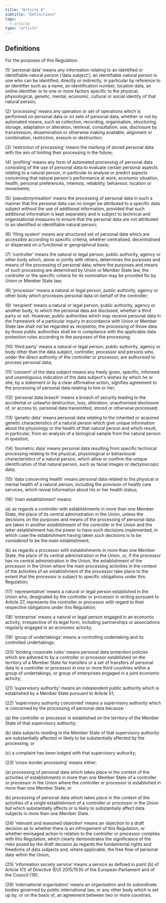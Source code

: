 ```yaml
---
title: "Article 4"
subtitle: "Definitions"
tags:
  - article
type: "article"
---
```

## Definitions

For the purposes of this Regulation:

(1) ‘personal data’ means any information relating to an identified or identifiable natural person (‘data subject’); an identifiable natural person is one who can be identified, directly or indirectly, in particular by reference to an identifier such as a name, an identification number, location data, an online identifier or to one or more factors specific to the physical, physiological, genetic, mental, economic, cultural or social identity of that natural person;

(2) ‘processing’ means any operation or set of operations which is performed on personal data or on sets of personal data, whether or not by automated means, such as collection, recording, organisation, structuring, storage, adaptation or alteration, retrieval, consultation, use, disclosure by transmission, dissemination or otherwise making available, alignment or combination, restriction, erasure or destruction;

(3) ‘restriction of processing’ means the marking of stored personal data with the aim of limiting their processing in the future;

(4) ‘profiling’ means any form of automated processing of personal data consisting of the use of personal data to evaluate certain personal aspects relating to a natural person, in particular to analyse or predict aspects concerning that natural person's performance at work, economic situation, health, personal preferences, interests, reliability, behaviour, location or movements;

(5) ‘pseudonymisation’ means the processing of personal data in such a manner that the personal data can no longer be attributed to a specific data subject without the use of additional information, provided that such additional information is kept separately and is subject to technical and organisational measures to ensure that the personal data are not attributed to an identified or identifiable natural person;

(6) ‘filing system’ means any structured set of personal data which are accessible according to specific criteria, whether centralised, decentralised or dispersed on a functional or geographical basis;

(7) ‘controller’ means the natural or legal person, public authority, agency or other body which, alone or jointly with others, determines the purposes and means of the processing of personal data; where the purposes and means of such processing are determined by Union or Member State law, the controller or the specific criteria for its nomination may be provided for by Union or Member State law;

(8) ‘processor’ means a natural or legal person, public authority, agency or other body which processes personal data on behalf of the controller;

(9) ‘recipient’ means a natural or legal person, public authority, agency or another body, to which the personal data are disclosed, whether a third party or not. However, public authorities which may receive personal data in the framework of a particular inquiry in accordance with Union or Member State law shall not be regarded as recipients; the processing of those data by those public authorities shall be in compliance with the applicable data protection rules according to the purposes of the processing;

(10) ‘third party’ means a natural or legal person, public authority, agency or body other than the data subject, controller, processor and persons who, under the direct authority of the controller or processor, are authorised to process personal data;

(11) ‘consent’ of the data subject means any freely given, specific, informed and unambiguous indication of the data subject's wishes by which he or she, by a statement or by a clear affirmative action, signifies agreement to the processing of personal data relating to him or her;

(12) ‘personal data breach’ means a breach of security leading to the accidental or unlawful destruction, loss, alteration, unauthorised disclosure of, or access to, personal data transmitted, stored or otherwise processed;

(13) ‘genetic data’ means personal data relating to the inherited or acquired genetic characteristics of a natural person which give unique information about the physiology or the health of that natural person and which result, in particular, from an analysis of a biological sample from the natural person in question;

(14) ‘biometric data’ means personal data resulting from specific technical processing relating to the physical, physiological or behavioural characteristics of a natural person, which allow or confirm the unique identification of that natural person, such as facial images or dactyloscopic data;

(15) ‘data concerning health’ means personal data related to the physical or mental health of a natural person, including the provision of health care services, which reveal information about his or her health status;

(16) ‘main establishment’ means:

(a) as regards a controller with establishments in more than one Member State, the place of its central administration in the Union, unless the decisions on the purposes and means of the processing of personal data are taken in another establishment of the controller in the Union and the latter establishment has the power to have such decisions implemented, in which case the establishment having taken such decisions is to be considered to be the main establishment;

(b) as regards a processor with establishments in more than one Member State, the place of its central administration in the Union, or, if the processor has no central administration in the Union, the establishment of the processor in the Union where the main processing activities in the context of the activities of an establishment of the processor take place to the extent that the processor is subject to specific obligations under this Regulation;

(17) ‘representative’ means a natural or legal person established in the Union who, designated by the controller or processor in writing pursuant to Article 27, represents the controller or processor with regard to their respective obligations under this Regulation;

(18) ‘enterprise’ means a natural or legal person engaged in an economic activity, irrespective of its legal form, including partnerships or associations regularly engaged in an economic activity;

(19) ‘group of undertakings’ means a controlling undertaking and its controlled undertakings;

(20) ‘binding corporate rules’ means personal data protection policies which are adhered to by a controller or processor established on the territory of a Member State for transfers or a set of transfers of personal data to a controller or processor in one or more third countries within a group of undertakings, or group of enterprises engaged in a joint economic activity;

(21) ‘supervisory authority’ means an independent public authority which is established by a Member State pursuant to Article 51;

(22) ‘supervisory authority concerned’ means a supervisory authority which is concerned by the processing of personal data because:

(a) the controller or processor is established on the territory of the Member State of that supervisory authority;

(b) data subjects residing in the Member State of that supervisory authority are substantially affected or likely to be substantially affected by the processing; or

(c) a complaint has been lodged with that supervisory authority;

(23) ‘cross-border processing’ means either:

(a) processing of personal data which takes place in the context of the activities of establishments in more than one Member State of a controller or processor in the Union where the controller or processor is established in more than one Member State; or

(b) processing of personal data which takes place in the context of the activities of a single establishment of a controller or processor in the Union but which substantially affects or is likely to substantially affect data subjects in more than one Member State.

(24) ‘relevant and reasoned objection’ means an objection to a draft decision as to whether there is an infringement of this Regulation, or whether envisaged action in relation to the controller or processor complies with this Regulation, which clearly demonstrates the significance of the risks posed by the draft decision as regards the fundamental rights and freedoms of data subjects and, where applicable, the free flow of personal data within the Union;

(25) ‘information society service’ means a service as defined in point (b) of Article 1(1) of Directive (EU) 2015/1535 of the European Parliament and of the Council (19);

(26) ‘international organisation’ means an organisation and its subordinate bodies governed by public international law, or any other body which is set up by, or on the basis of, an agreement between two or more countries.
